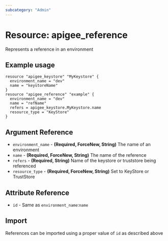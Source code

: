 ```yaml
---
subcategory: "Admin"
---
```

# Resource: apigee_reference
Represents a reference in an environment
## Example usage
```hcl
resource "apigee_keystore" "MyKeystore" {
  environment_name = "dev"
  name = "keystoreName"
}
resource "apigee_reference" "example" {
  environment_name = "dev"
  name = "refName"
  refers = apigee_keystore.MyKeystore.name
  resource_type = "KeyStore"
}
```
## Argument Reference
* `environment_name` - **(Required, ForceNew, String)** The name of an environment
* `name` - **(Required, ForceNew, String)** The name of the reference
* `refers` - **(Required, String)** Name of the keystore or truststore being referenced
* `resource_type` - **(Required, ForceNew, String)**  Set to KeyStore or TrustStore
## Attribute Reference
* `id` - Same as `environment_name`:`name`
## Import
References can be imported using a proper value of `id` as described above
